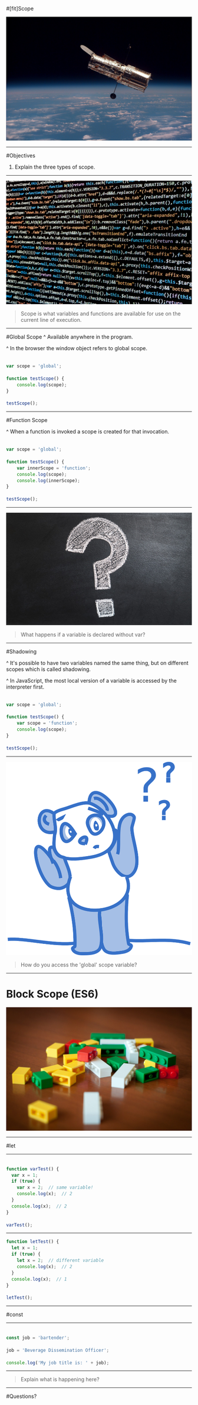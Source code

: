 #[fit]Scope

![](img/scope.jpg)

---

#Objectives

1. Explain the three types of scope.

---

![](img/code.jpg)

> Scope is what variables and functions are available for use on the current line of execution.

---

#Global Scope
^ Available anywhere in the program.

^ In the browser the window object refers to global scope.

```javascript

var scope = 'global';

function testScope() {
	console.log(scope);
}

testScope();

```

---

#Function Scope

^ When a function is invoked a scope is created for that invocation.

```javascript

var scope = 'global';

function testScope() {
	var innerScope = 'function';
	console.log(scope);
	console.log(innerScope);
}

testScope();

```

---

![](img/question.jpg)

> What happens if a variable is declared without var?

---

#Shadowing

^ It's possible to have two variables named the same thing, but on different scopes which is called shadowing.

^ In JavaScript, the most local version of a variable is accessed by the interpreter first.

```javascript

var scope = 'global';

function testScope() {
	var scope = 'function';
	console.log(scope);
}

testScope();

```

---

![fit](img/shrug.png)


> How do you access the 'global' scope variable?

---
# Block Scope (ES6)

![](img/block.jpg)

---

#let

---

```javascript

function varTest() {
  var x = 1;
  if (true) {
    var x = 2;  // same variable!
    console.log(x);  // 2
  }
  console.log(x);  // 2
}

varTest();

```

---

```javascript
function letTest() {
  let x = 1;
  if (true) {
    let x = 2;  // different variable
    console.log(x);  // 2
  }
  console.log(x);  // 1
}

letTest();

```

---

#const

---

```javascript

const job = 'bartender';

job = 'Beverage Dissemination Officer';

console.log('My job title is: ' + job);

```

---

>Explain what is happening here?

---

#Questions?